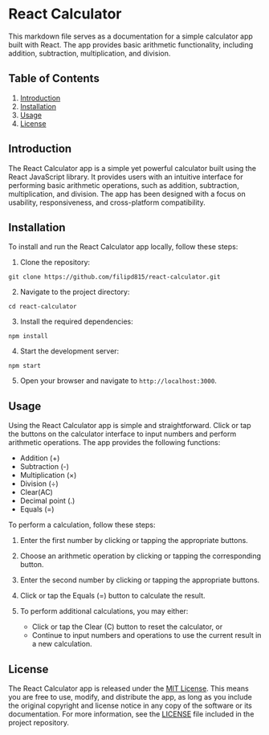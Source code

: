 # React Calculator

This markdown file serves as a documentation for a simple calculator app built with React. The app provides basic arithmetic functionality, including addition, subtraction, multiplication, and division.

## Table of Contents

1. [Introduction](#introduction)
2. [Installation](#installation)
3. [Usage](#usage)
4. [License](#license)

## Introduction

The React Calculator app is a simple yet powerful calculator built using the React JavaScript library. It provides users with an intuitive interface for performing basic arithmetic operations, such as addition, subtraction, multiplication, and division. The app has been designed with a focus on usability, responsiveness, and cross-platform compatibility.

## Installation

To install and run the React Calculator app locally, follow these steps:

1. Clone the repository:

```
git clone https://github.com/filipd815/react-calculator.git
```

2. Navigate to the project directory:

```
cd react-calculator
```

3. Install the required dependencies:

```
npm install
```

4. Start the development server:

```
npm start
```

5. Open your browser and navigate to `http://localhost:3000`.

## Usage

Using the React Calculator app is simple and straightforward. Click or tap the buttons on the calculator interface to input numbers and perform arithmetic operations. The app provides the following functions:

- Addition (+)
- Subtraction (-)
- Multiplication (×)
- Division (÷)
- Clear(AC)
- Decimal point (.)
- Equals (=)

To perform a calculation, follow these steps:

1. Enter the first number by clicking or tapping the appropriate buttons.

2. Choose an arithmetic operation by clicking or tapping the corresponding button.

3. Enter the second number by clicking or tapping the appropriate buttons.

4. Click or tap the Equals (=) button to calculate the result.

5. To perform additional calculations, you may either:

    - Click or tap the Clear (C) button to reset the calculator, or
    - Continue to input numbers and operations to use the current result in a new calculation.

## License

The React Calculator app is released under the [MIT License](https://opensource.org/licenses/MIT). This means you are free to use, modify, and distribute the app, as long as you include the original copyright and license notice in any copy of the software or its documentation. For more information, see the [LICENSE](LICENSE) file included in the project repository.